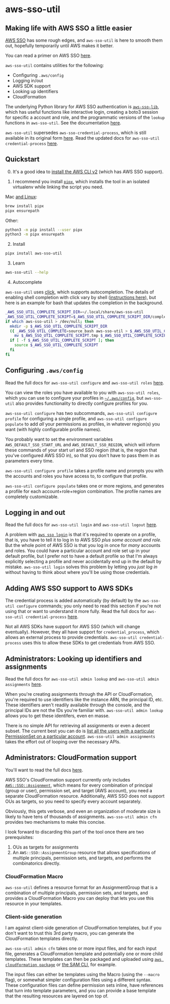 # aws-sso-util
## Making life with AWS SSO a little easier

[AWS SSO](https://aws.amazon.com/single-sign-on/) has some rough edges, and `aws-sso-util` is here to smooth them out, hopefully temporarily until AWS makes it better.

You can read a primer on AWS SSO [here](docs/primer.md).

`aws-sso-util` contains utilities for the following:
* Configuring `.aws/config`
* Logging in/out
* AWS SDK support
* Looking up identifiers
* CloudFormation

The underlying Python library for AWS SSO authentication is [`aws-sso-lib`](lib/README.md), which has useful functions like interactive login, creating a boto3 session for specific a account and role, and the programmatic versions of the `lookup` functions in `aws-sso-util`. See the documentation [here](lib/README.md).

`aws-sso-util` supersedes `aws-sso-credential-process`, which is still available in its original form [here](https://github.com/benkehoe/aws-sso-credential-process).
Read the updated docs for `aws-sso-util credential-process` [here](docs/credential-process.md).

## Quickstart

0. It's a good idea to [install the AWS CLI v2](https://docs.aws.amazon.com/cli/latest/userguide/install-cliv2.html) (which has AWS SSO support).

1. I recommend you install [`pipx`](https://pipxproject.github.io/pipx/), which installs the tool in an isolated virtualenv while linking the script you need.

Mac [and Linux](https://docs.brew.sh/Homebrew-on-Linux):
```bash
brew install pipx
pipx ensurepath
```

Other:
```bash
python3 -m pip install --user pipx
python3 -m pipx ensurepath
```

2. Install
```bash
pipx install aws-sso-util
```

3. Learn
```bash
aws-sso-util --help
```

4. Autocomplete

`aws-sso-util` uses [click](https://click.palletsprojects.com/en/7.x/), which supports autocompletion.
The details of enabling shell completion with click vary by shell ([instructions here](https://click.palletsprojects.com/en/7.x/bashcomplete/)), but here is an example for bash that updates the completion in the background.

```bash
_AWS_SSO_UTIL_COMPLETE_SCRIPT_DIR=~/.local/share/aws-sso-util
_AWS_SSO_UTIL_COMPLETE_SCRIPT=$_AWS_SSO_UTIL_COMPLETE_SCRIPT_DIR/complete.sh
if which aws-sso-util > /dev/null; then
  mkdir -p $_AWS_SSO_UTIL_COMPLETE_SCRIPT_DIR
  ({ _AWS_SSO_UTIL_COMPLETE=source_bash aws-sso-util > $_AWS_SSO_UTIL_COMPLETE_SCRIPT.tmp ;
    mv $_AWS_SSO_UTIL_COMPLETE_SCRIPT.tmp $_AWS_SSO_UTIL_COMPLETE_SCRIPT; } &)
  if [ -f $_AWS_SSO_UTIL_COMPLETE_SCRIPT ]; then
    source $_AWS_SSO_UTIL_COMPLETE_SCRIPT
  fi
fi
```

## Configuring `.aws/config`

Read the full docs for `aws-sso-util configure` and `aws-sso-util roles` [here](docs/configure.md).

You can view the roles you have available to you with `aws-sso-util roles`, which you can use to configure your profiles in [`~/.aws/config`](https://ben11kehoe.medium.com/aws-configuration-files-explained-9a7ea7a5b42e), but `aws-sso-util` also provides functionality to directly configure profiles for you.

`aws-sso-util configure` has two subcommands, `aws-sso-util configure profile` for configuring a single profile, and `aws-sso-util configure populate` to add _all_ your permissions as profiles, in whatever region(s) you want (with highly configurable profile names).

You probably want to set the environment variables `AWS_DEFAULT_SSO_START_URL` and `AWS_DEFAULT_SSO_REGION`, which will inform these commands of your start url and SSO region (that is, the region that you've configured AWS SSO in), so that you don't have to pass them in as parameters every time.

`aws-sso-util configure profile` takes a profile name and prompts you with the accounts and roles you have access to, to configure that profile.

`aws-sso-util configure populate` takes one or more regions, and generates a profile for each account+role+region combination.
The profile names are completely customizable.

## Logging in and out

Read the full docs for `aws-sso-util login` and `aws-sso-util logout` [here](docs/login.md).

A problem with [`aws sso login`](https://awscli.amazonaws.com/v2/documentation/api/latest/reference/sso/login.html) is that it's required to operate on a profile, that is, you have to tell it to log in to AWS SSO *plus some account and role.*
But the whole point of AWS SSO is that you log in once for *many* accounts and roles.
You could have a particular account and role set up in your default profile, but I prefer not to have a default profile so that I'm always explicitly selecting a profile and never accidentally end up in the default by mistake.
`aws-sso-util login` solves this problem by letting you *just log in* without having to think about where you'll be using those credentials.

## Adding AWS SSO support to AWS SDKs

The credential process is added automatically (by default) by the `aws-sso-util configure` commands; you only need to read this section if you're not using that or want to understand it more fully.
Read the full docs for `aws-sso-util credential-process` [here](docs/credential-process.md).

Not all AWS SDKs have support for AWS SSO (which will change eventually).
However, they all have support for `credential_process`, which allows an external process to provide credentials.
`aws-sso-util credential-process` uses this to allow these SDKs to get credentials from AWS SSO.

## Administrators: Looking up identifiers and assignments

Read the full docs for `aws-sso-util admin lookup` and `aws-sso-util admin assignments` [here](docs/lookup.md).

When you're creating assignments through the API or CloudFormation, you're required to use identifiers like the instance ARN, the principal ID, etc.
These identifiers aren't readily available through the console, and the principal IDs are not the IDs you're familiar with.
`aws-sso-util admin lookup` allows you to get these identifers, even en masse.

There is no simple API for retrieving all assignments or even a decent subset.
The current best you can do is [list all the users with a particular PermissionSet on a particular account](https://docs.aws.amazon.com/singlesignon/latest/APIReference/API_ListAccountAssignments.html).
`aws-sso-util admin assignments` takes the effort out of looping over the necessary APIs.

## Administrators: CloudFormation support

You'll want to read the full docs [here](docs/cloudformation.md).

AWS SSO's CloudFormation support currently only includes [`AWS::SSO::Assignment`](https://docs.aws.amazon.com/AWSCloudFormation/latest/UserGuide/aws-resource-sso-assignment.html), which means for every combination of principal (group or user), permission set, and target (AWS account), you need a separate CloudFormation resource.
Additionally, AWS SSO does not support OUs as targets, so you need to specify every account separately.

Obviously, this gets verbose, and even an organization of moderate size is likely to have tens of thousands of assignments.
`aws-sso-util admin cfn` provides two mechanisms to make this concise.

I look forward to discarding this part of the tool once there are two prerequisites:
1. OUs as targets for assignments
2. An `AWS::SSO::AssignmentGroup` resource that allows specifications of multiple principals, permission sets, and targets, and performs the combinatorics directly.

### CloudFormation Macro
`aws-sso-util` defines a resource format for an AssignmentGroup that is a combination of multiple principals, permission sets, and targets, and provides a CloudFormation Macro you can deploy that lets you use this resource in your templates.

### Client-side generation

I am against client-side generation of CloudFormation templates, but if you don't want to trust this 3rd party macro, you can generate the CloudFormation templates directly.

`aws-sso-util admin cfn` takes one or more input files, and for each input file, generates a CloudFormation template and potentially one or more child templates.
These templates can then be packaged and uploaded using [`aws cloudformation package`](https://awscli.amazonaws.com/v2/documentation/api/latest/reference/cloudformation/package.html) or [the SAM CLI](https://docs.aws.amazon.com/serverless-application-model/latest/developerguide/serverless-sam-cli-install.html), for example.

The input files can either be templates using the Macro (using the `--macro` flag), or somewhat simpler configuration files using a different syntax.
These configuration files can define permission sets inline, have references that turn into template parameters, and you can provide a base template that the resulting resources are layered on top of.
